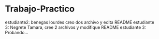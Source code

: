 # Trabajo-Practico
estudiante2: benegas lourdes creo  dos archivo y edita README
estudiante 3: Negrete Tamara, cree 2 archivos y modifique README
estudiante 3: Probando...